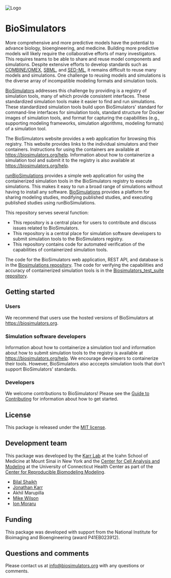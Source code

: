 ![Logo](https://raw.githubusercontent.com/biosimulations/Biosimulations/dev/biosimulations/libs/shared/assets/src/assets/images/biosimulators-logo/logo-white.svg)

# BioSimulators

More comprehensive and more predictive models have the potential to advance biology, bioengineering, and medicine. Building more predictive models will likely require the collaborative efforts of many investigators. This requires teams to be able to share and reuse model components and simulations. Despite extensive efforts to develop standards such as [COMBINE/OMEX](https://combinearchive.org/), [SBML](http://sbml.org), and [SED-ML](https://sed-ml.org), it remains difficult to reuse many models and simulations. One challenge to reusing models and simulations is the diverse array of incompatible modeling formats and simulation tools.

[BioSimulators](https://biosimulators.org) addresses this challenge by providing is a registry of simulation tools, many of which provide consistent interfaces. These standardized simulation tools make it easier to find and run simulations. These standardized simulation tools build upon BioSimulators' standard for command-line interfaces for simulation tools, standard structure for Docker images of simulation tools, and format for capturing the capabilities (e.g., supporting modeling frameworks, simulation algorithms, modeling formats) of a simulation tool.

The BioSimulators website provides a web application for browsing this registry. This website provides links to the individual simulators and their containers. Instructions for using the containers are available at https://biosimulators.org/help. Information about how to containerize a simulation tool and submit it to the registry is also available at https://biosimulators.org/help.

[runBioSimulations](https://run.biosimulations.org) provides a simple web application for using the containerized simulation tools in the BioSimulators registry to execute simulations. This makes it easy to run a broad range of simulations without having to install any software. [BioSimulations](https://biosimulations.org) provides a platform for sharing modeling studies, modifying published studies, and executing published studies using runBioSimulations.

This repository serves several function:
- This repository is a central place for users to contribute and discuss issues related to BioSimulators. 
- This repository is a central place for simulation software developers to submit simulation tools to the BioSimulators registry. 
- This repository contains code for automated verification of the capabilities of containerized simulation tools.

The code for the BioSimulators web application, REST API, and database is in the [Biosimulations repository](https://github.com/biosimulations/Biosimulations). The code for verifying the capabilities and accuracy of containerized simulation tools is in the [Biosimulators_test_suite repository](https://github.com/biosimulators/Biosimulators_test_suite).

## Getting started

### Users

We recommend that users use the hosted versions of BioSimulators at https://biosimulators.org.

### Simulation software developers

Information about how to containerize a simulation tool and information about how to submit simulation tools to the registry is available at https://biosimulators.org/help. We encourage developers to containerize their tools. However, BioSimulators also acccepts simulation tools that don't support BioSimulators' standards.

### Developers

We welcome contributions to BioSimulators! Please see the [Guide to Contributing](CONTRIBUTING.md) for information about how to get started.

## License

This package is released under the [MIT license](LICENSE).

## Development team

This package was developed by the [Karr Lab](https://www.karrlab.org) at the Icahn School of Medicine at Mount Sinai in New York and the [Center for Cell Analysis and Modeling](https://health.uconn.edu/cell-analysis-modeling/) at the University of Connecticut Health Center as part of the [Center for Reproducible Biomodeling Modeling](https://reproduciblebiomodels.org).

- [Bilal Shaikh](https://www.bshaikh.com)
- [Jonathan Karr](https://www.karrlab.org)
- Akhil Marupilla
- [Mike Wilson](https://www.linkedin.com/in/mike-wilson-08b3324/)
- [Ion Moraru](https://facultydirectory.uchc.edu/profile?profileId=Moraru-Ion)

## Funding

This package was developed with support from the National Institute for Bioimaging and Bioengineering (award P41EB023912).

## Questions and comments

Please contact us at [info@biosimulators.org](mailto:info@biosimulators.org) with any questions or comments.
